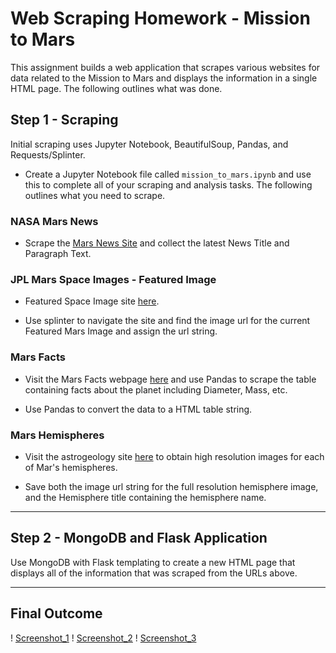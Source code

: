 # Web Scraping Homework - Mission to Mars


This assignment builds a web application that scrapes various websites for data related to the Mission to Mars and displays the information in a single HTML page. The following outlines what was done.


## Step 1 - Scraping

Initial scraping uses Jupyter Notebook, BeautifulSoup, Pandas, and Requests/Splinter.

* Create a Jupyter Notebook file called `mission_to_mars.ipynb` and use this to complete all of your scraping and analysis tasks. The following outlines what you need to scrape.

### NASA Mars News

* Scrape the [Mars News Site](https://https://mars.nasa.gov/news/) and collect the latest News Title and Paragraph Text. 


### JPL Mars Space Images - Featured Image

* Featured Space Image site [here](https://spaceimages-mars.com).

* Use splinter to navigate the site and find the image url for the current Featured Mars Image and assign the url string.


### Mars Facts

* Visit the Mars Facts webpage [here](https://galaxyfacts-mars.com) and use Pandas to scrape the table containing facts about the planet including Diameter, Mass, etc.

* Use Pandas to convert the data to a HTML table string.

### Mars Hemispheres

* Visit the astrogeology site [here](https://marshemispheres.com/) to obtain high resolution images for each of Mar's hemispheres.

* Save both the image url string for the full resolution hemisphere image, and the Hemisphere title containing the hemisphere name. 

- - -

## Step 2 - MongoDB and Flask Application

Use MongoDB with Flask templating to create a new HTML page that displays all of the information that was scraped from the URLs above.

- - -

## Final Outcome
! [Screenshot_1](Missions_to_Mars/screenshots/Screenshot_1.png)
! [Screenshot_2](Missions_to_Mars/screenshots/Screenshot_2.png)
! [Screenshot_3](Missions_to_Mars/screenshots/Screenshot_3.png)
